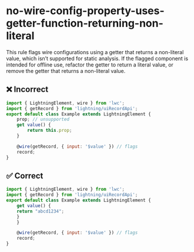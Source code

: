 # no-wire-config-property-uses-getter-function-returning-non-literal

This rule flags wire configurations using a getter that returns a non-literal value, which isn’t supported for static analysis. If the flagged component is intended for offline use, refactor the getter to return a literal value, or remove the getter that returns a non-literal value. 

## ❌ Incorrect

```javascript
import { LightningElement, wire } from 'lwc';
import { getRecord } from 'lightning/uiRecordApi';
export default class Example extends LightningElement {
    prop; // unsupported
    get value() {
        return this.prop;
    }

    @wire(getRecord, { input: '$value' }) // flags
    record;
}
```

## ✅ Correct

```javascript
import { LightningElement, wire } from 'lwc';
import { getRecord } from 'lightning/uiRecordApi';
export default class Example extends LightningElement {
    get value() {
    return "abcd1234";
    }
    }

    @wire(getRecord, { input: '$value' }) // flags
    record;
}

```